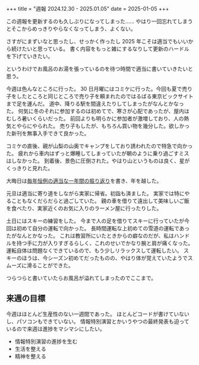 +++
title = "週報 2024.12.30 - 2025.01.05"
date = 2025-01-05
+++

この週報を更新するのも久しぶりになってしまった……
やはり一回忘れてしまうとそこからめっきりやらなくなってしまう、よくない。

さすがにまずいなと思ったし、せっかく作ったし 2025 年こそは適当でもいいから続けたいと思っている。
書く内容をもっと雑にするなりして更新のハードルを下げていきたい。

というわけでお風呂のお湯を張っているのを待つ時間で適当に書いていきたいと思う。

今週は色んなところに行った。
30 日月曜にはコミケに行った。今回も夏で売り子をしたところと同じところで売り子を頼まれたのではるばる東京ビックサイトまで足を運んだ。
道中、降りる駅を間違えたりしてしまったがなんとかなった。
何気に冬のそれに参加するのは初めてで、寒さが心配であったが、屋内はむしろ暑いくらいだった。
前回よりも明らかに参加者が激増しており、人の熱気とやらにやられた。
売り子もしたが、もちろん買い物を幾分した。欲しかった新刊を無事入手できて良かった。

コミケの直後、親が山梨の山奥でキャンプをしており誘われたので特急で向かった。
疲れから車内はずっと爆睡してしまっていたが朝のように乗り過ごすミスはしなかった。
到着後、景色に圧倒された。やはり山というものは良く、星がくっきりと見れた。

大晦日は[毎年恒例の適当な一年間の振り返り](https://ryoga.dev/blog/goodbye2024/)を書き、年を越した。

元旦は適当に寄り道をしながら実家に帰省。初詣も済ました。
実家では特にやることもなくだらだらと過ごしていた。
親の車を借りて遠出して美味しいご飯を食べたり、実家近くのお気に入りのラーメン屋に行ったりした。

土日にはスキーの練習をした。
今まで人の足を借りてスキーに行っていたが今回は初めて自分の運転で向かった。
長時間運転な上初めての雪道の運転であったがなんとかなった。
これは教習所にいたときからの癖なのだが、私はハンドルを持つ手に力が入りすぎるらしく、これのせいでかなり腕と肩が痛くなった。
運転自体は問題なくできているので、もう少しリラックスして運転したい。
スキーのほうは、今シーズン初めてだったものの、やはり体が覚えていたようでスムーズに滑ることができた。

つらつらと書いていたらお風呂が溢れてしまったのでここまで。

## 来週の目標

今週はほとんど生産性のない一週間であった。
ほとんどコードが書けていないし、パソコンもできていない。
情報特別演習とかいうやつの最終発表も迫っているので来週は進捗をマシマシにしたい。

- 情報特別演習の進捗を生む
- 生活を整える
- 精神を整える
